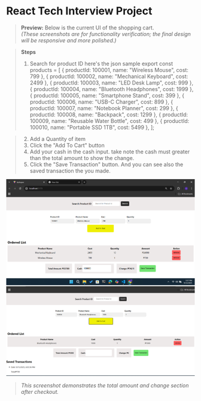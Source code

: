 # React Tech Interview Project

<!-- Internal note: This section shows static screenshots for functionality checking -->

> **Preview:** Below is the current UI of the shopping cart.  
> *(These screenshots are for functionality verification; the final design will be responsive and more polished.)*

>**Steps**
> 1. Search for product ID 
     here's the json sample
     export const products = [
  { productId: 100001, name: "Wireless Mouse",        cost: 799  },
  { productId: 100002, name: "Mechanical Keyboard",   cost: 2499 },
  { productId: 100003, name: "LED Desk Lamp",         cost: 999  },
  { productId: 100004, name: "Bluetooth Headphones",  cost: 1999 },
  { productId: 100005, name: "Smartphone Stand",      cost: 399  },
  { productId: 100006, name: "USB-C Charger",         cost: 899  },
  { productId: 100007, name: "Notebook Planner",      cost: 299  },
  { productId: 100008, name: "Backpack",              cost: 1299 },
  { productId: 100009, name: "Reusable Water Bottle", cost: 499  },
  { productId: 100010, name: "Portable SSD 1TB",      cost: 5499 },
];

> 2. Add a Quantity of item
> 3. Click the "Add To Cart" button
> 4. Add your cash in the cash input. take note the cash must greater than the total amount to show the change.
> 5. Click the "Save Transaction" button. And you can see also the saved transaction the you made.



![Shopping Cart Screenshot 1](./src/assets/image1.png)
![Shopping Cart Screenshot 2](./src/assets/image2.png)

> *This screenshot demonstrates the total amount and change section after checkout.*
